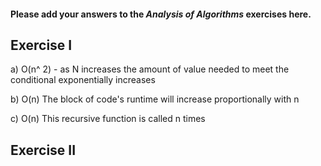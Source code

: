 #### Please add your answers to the ***Analysis of  Algorithms*** exercises here.

## Exercise I

a) O(n^ 2) - as N increases the amount of value needed to meet the conditional exponentially increases  


b) O(n) The block of code's runtime will increase proportionally with n 


c) O(n) This recursive function is called n times

## Exercise II



